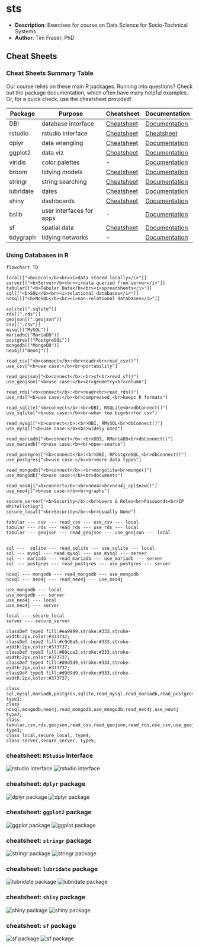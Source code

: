 # sts
- **Description**: Exercises for course on Data Science for Socio-Technical Systems
- **Author**: Tim Fraser, PhD


## Cheat Sheets

### Cheat Sheets Summary Table

Our course relies on these main R packages. Running into questions? Check out the package documentation, which often have many helpful examples. Or, for a quick check, use the cheatsheet provided!

| Package     | Purpose            | Cheatsheet                                                | Documentation                                            |
|-------------|--------------------|-------------|-------------|
| DBI         | database interface | [Cheatsheet](https://github.com/timothyfraser/sts?tab=readme-ov-file#using-databases-in-r)                                            | [Documentation](https://dbi.r-dbi.org/articles/spec.html) |
| rstudio     | rstudio interface  | [Cheatsheet](https://rstudio.github.io/cheatsheets/html/rstudio-ide.html) | [Cheatsheet](https://rstudio.github.io/cheatsheets/rstudio-ide.pdf) |
| dplyr       | data wrangling     | [Cheatsheet](https://rstudio.github.io/cheatsheets/data-transformation.pdf) | [Documentation](https://dplyr.tidyverse.org/)             |
| ggplot2     | data viz           | [Cheatsheet](https://rstudio.github.io/cheatsheets/data-visualization.pdf) | [Documentation](https://ggplot2.tidyverse.org/)           |
| viridis     | color palettes     | -                                                         | [Documentation](https://sjmgarnier.github.io/viridis/)    |
| broom       | tidying models     | [Cheatsheet](https://pop.princeton.edu/sites/g/files/toruqf496/files/documents/2018May_Broom_0.pdf) | [Documentation](https://broom.tidymodels.org/)            |
| stringr     | string searching   | [Cheatsheet](https://rstudio.github.io/cheatsheets/strings.pdf) | [Documentation](https://stringr.tidyverse.org/)           |
| lubridate   | dates              | [Cheatsheet](https://rstudio.github.io/cheatsheets/lubridate.pdf) | [Documentation](https://lubridate.tidyverse.org/)         |
| shiny       | dashboards         | [Cheatsheet](https://rstudio.github.io/cheatsheets/shiny.pdf) | [Documentation](https://shiny.posit.co/r/getstarted/shiny-basics/lesson1/index.html) |
| bslib       | user interfaces for apps | -                                                         | [Documentation](https://rstudio.github.io/bslib/)         |
| sf          | spatial data       | [Cheatsheet](https://rstudio.github.io/cheatsheets/sf.pdf) | [Documentation](https://r-spatial.github.io/sf/)          |
| tidygraph   | tidying networks   | -                                                         | [Documentation](https://tidygraph.data-imaginist.com/)    |


### Using Databases in R

```mermaid
flowchart TD

local[["<b>Local</b><br><i>data stored locally</i>"]]
server[["<b>Server</b><br><i>data queried from server</i>"]]
tabular[["<b>Tabular Data</b><br><i>spreadsheets</i>"]]
sql[["<b>SQL</b><br><i>relational databases</i>"]]
nosql[["<b>NoSQL</b><br><i>non-relational databases</i>"]]

sqlite[(".sqlite")]
rds[(".rds")]
geojson[(".geojson")]
csv[(".csv")]
mysql[("MySQL")]
mariadb[("MariaDB")]
postgres[("PostgreSQL")]
mongodb[("MongoDB")]
neo4j[("Neo4j")]

read_csv["<b>connect</b>:<br>readr<br>read_csv()"]
use_csv["<b>use case:</b><br>portability"]

read_geojson["<b>connect</b>:<br>sf<br>read_sf()"]
use_geojson["<b>use case:</b><br>geometry<br>column"]

read_rds["<b>connect</b>:<br>readr<br>read_rds()"]
use_rds["<b>use case:</b><br>compressed,<br>keeps R formats"]

read_sqlite["<b>connect</b>:<br>DBI, RSQLite<br>dbConnect()"]
use_sqlite["<b>use case:</b><br>when too big<br>for csv"]

read_mysql["<b>connect</b>:<br>DBI, RMySQL<br>dbConnect()"]
use_mysql["<b>use case:</b><br>widely used"]

read_mariadb["<b>connect</b>:<br>DBI, RMariaDB<br>dbConnect()"]
use_mariadb["<b>use case:<b><br>open-source"]

read_postgres["<b>connect</b>:<br>DBI, RPostgreSQL,<br>dbConnect()"]
use_postgres["<b>use case:</b><br>more data types"]

read_mongodb["<b>connect</b>:<br>mongolite<br>mongo()"]
use_mongodb["<b>use case:</b><br>documents"]

read_neo4j["<b>connect</b>:<br>neo4r<br>neo4j_api$new()"]
use_neo4j["<b>use case:</b><br>graphs"]

secure_server["<b>Security</b>:<br>Users & Roles<br>Passwords<br>IP Whitelisting"]
secure_local["<br>Security</b>:<br>Usually None"]

tabular --- csv --- read_csv --- use_csv --- local
tabular --- rds --- read_rds --- use_rds --- local
tabular --- geojson --- read_geojson --- use_geojson --- local


sql ---  sqlite --- read_sqlite --- use_sqlite --- local
sql --- mysql --- read_mysql --- use_mysql --- server 
sql --- mariadb --- read_mariadb --- use_mariadb --- server 
sql --- postgres --- read_postgres --- use_postgres --- server 

nosql --- mongodb --- read_mongodb --- use_mongodb 
nosql --- neo4j --- read_neo4j --- use_neo4j

use_mongodb --- local
use_mongodb --- server
use_neo4j --- local
use_neo4j --- server 

local --- secure_local
server --- secure_server

classDef type1 fill:#ea9999,stroke:#333,stroke-width:2px,color:#373737;
classDef type2 fill:#c9d6a5,stroke:#333,stroke-width:2px,color:#373737;
classDef type3 fill:#89cce2,stroke:#333,stroke-width:2px,color:#373737;
classDef type4 fill:#d9d9d9,stroke:#333,stroke-width:2px,color:#373737;
classDef type5 fill:#d9d9d9,stroke:#333,stroke-width:2px,color:#373737;

class sql,mysql,mariadb,postgres,sqlite,read_mysql,read_mariadb,read_postgres,use_mysql,use_mariadb,use_postgres,read_sqlite,use_sqlite, type1;
class nosql,mongodb,neo4j,read_mongodb,use_mongodb,read_neo4j,use_neo4j type2;
class tabular,csv,rds,geojson,read_csv,read_geojson,read_rds,use_csv,use_geojson,use_rds type3;
class local,secure_local, type4;
class server,secure_server, type5;

```

### cheatsheet: `RStudio` Interface

![`rstudio` interface](docs/cheatsheets_rstudio_1.png)
![`rstudio` interface](docs/cheatsheets_rstudio_2.png)

### cheatsheet: `dplyr` package

![`dplyr` package](docs/cheatsheets_dplyr_1.png)
![`dplyr` package](docs/cheatsheets_dplyr_2.png)

### cheatsheet: `ggplot2` package

![`ggplot` package](docs/cheatsheets_ggplot_1.png)
![`ggplot` package](docs/cheatsheets_ggplot_2.png)

### cheatsheet: `stringr` package

![`stringr` package](docs/cheatsheets_stringr_1.png)
![`stringr` package](docs/cheatsheets_stringr_2.png)

### cheatsheet: `lubridate` package

![`lubridate` package](docs/cheatsheets_lubridate_1.png)
![`lubridate` package](docs/cheatsheets_lubridate_2.png)

### cheatsheet: `shiny` package

![`shiny` package](docs/cheatsheets_shiny_1.png)
![`shiny` package](docs/cheatsheets_shiny_2.png)

### cheatsheet: `sf` package

![`sf` package](docs/cheatsheets_sf_1.png)
![`sf` package](docs/cheatsheets_sf_2.png)

